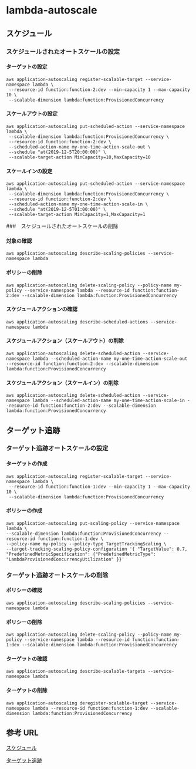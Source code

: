 # lambda-autoscale

## スケジュール

### スケジュールされたオートスケールの設定

#### ターゲットの設定

```
aws application-autoscaling register-scalable-target --service-namespace lambda \
 --resource-id function:function-2:dev --min-capacity 1 --max-capacity 10 \
 --scalable-dimension lambda:function:ProvisionedConcurrency
```

#### スケールアウトの設定

```
aws application-autoscaling put-scheduled-action --service-namespace lambda \
 --scalable-dimension lambda:function:ProvisionedConcurrency \
 --resource-id function:function-2:dev \
 --scheduled-action-name my-one-time-action-scale-out \
 --schedule "at(2019-12-5T20:00:00)" \
 --scalable-target-action MinCapacity=10,MaxCapacity=10
```

#### スケールインの設定

```
aws application-autoscaling put-scheduled-action --service-namespace lambda \
 --scalable-dimension lambda:function:ProvisionedConcurrency \
 --resource-id function:function-2:dev \
 --scheduled-action-name my-one-time-action-scale-in \
 --schedule "at(2019-12-5T01:00:00)" \
 --scalable-target-action MinCapacity=1,MaxCapacity=1
```

###　スケジュールされたオートスケールの削除

#### 対象の確認

```
aws application-autoscaling describe-scaling-policies --service-namespace lambda
```

#### ポリシーの削除

```
aws application-autoscaling delete-scaling-policy --policy-name my-policy --service-namespace lambda --resource-id function:function-2:dev --scalable-dimension lambda:function:ProvisionedConcurrency
```

#### スケジュールアクションの確認

```
aws application-autoscaling describe-scheduled-actions --service-namespace lambda
```

#### スケジュールアクション（スケールアウト）の削除

```
aws application-autoscaling delete-scheduled-action --service-namespace lambda --scheduled-action-name my-one-time-action-scale-out --resource-id function:function-2:dev --scalable-dimension lambda:function:ProvisionedConcurrency
```

#### スケジュールアクション（スケールイン）の削除

```
aws application-autoscaling delete-scheduled-action --service-namespace lambda --scheduled-action-name my-one-time-action-scale-in --resource-id function:function-2:dev --scalable-dimension lambda:function:ProvisionedConcurrency

```

## ターゲット追跡

### ターゲット追跡オートスケールの設定

#### ターゲットの作成

```
aws application-autoscaling register-scalable-target --service-namespace lambda \
 --resource-id function:function-1:dev --min-capacity 1 --max-capacity 10 \
 --scalable-dimension lambda:function:ProvisionedConcurrency
```

#### ポリシーの作成

```
aws application-autoscaling put-scaling-policy --service-namespace lambda \
--scalable-dimension lambda:function:ProvisionedConcurrency --resource-id function:function-1:dev \
--policy-name my-policy --policy-type TargetTrackingScaling \
--target-tracking-scaling-policy-configuration '{ "TargetValue": 0.7, "PredefinedMetricSpecification": {"PredefinedMetricType": "LambdaProvisionedConcurrencyUtilization" }}'
```

### ターゲット追跡オートスケールの削除

#### ポリシーの確認

```
aws application-autoscaling describe-scaling-policies --service-namespace lambda
```

#### ポリシーの削除

```
aws application-autoscaling delete-scaling-policy --policy-name my-policy --service-namespace lambda --resource-id function:function-1:dev --scalable-dimension lambda:function:ProvisionedConcurrency
```

#### ターゲットの確認

```
aws application-autoscaling describe-scalable-targets --service-namespace lambda
```

#### ターゲットの削除

```
aws application-autoscaling deregister-scalable-target --service-namespace lambda --resource-id function:function-1:dev --scalable-dimension lambda:function:ProvisionedConcurrency
```

## 参考 URL

[スケジュール](https://dev.classmethod.jp/articles/lambda-support-scheduled-autoscaling/)

[ターゲット追跡](https://dev.classmethod.jp/articles/lambda-support-provisioned-concurrency-autoscaling-2/)
